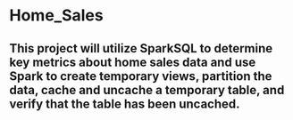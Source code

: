 # Home_Sales

## This project will utilize SparkSQL to determine key metrics about home sales data and use Spark to create temporary views, partition the data, cache and uncache a temporary table, and verify that the table has been uncached.
